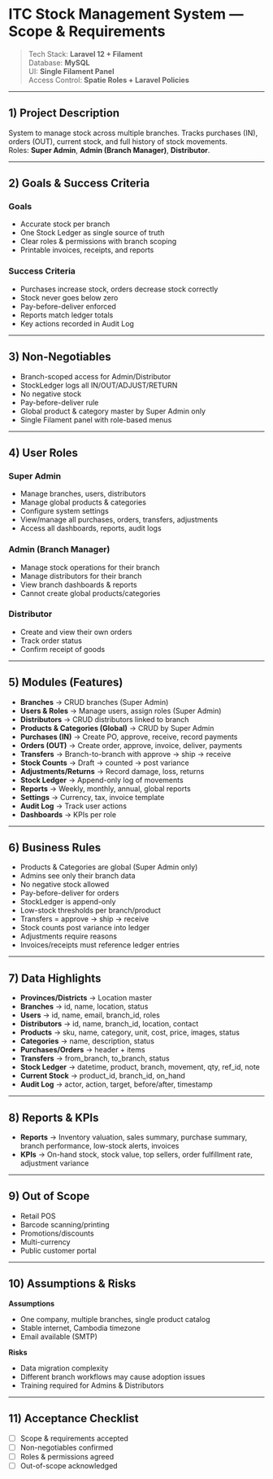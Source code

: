 # ITC Stock Management System — Scope & Requirements
> Tech Stack: **Laravel 12 + Filament**  
> Database: **MySQL**  
> UI: **Single Filament Panel**  
> Access Control: **Spatie Roles + Laravel Policies**

---

## 1) Project Description
System to manage stock across multiple branches. Tracks purchases (IN), orders (OUT), current stock, and full history of stock movements.  
Roles: **Super Admin**, **Admin (Branch Manager)**, **Distributor**.  

---

## 2) Goals & Success Criteria

### Goals
- Accurate stock per branch  
- One Stock Ledger as single source of truth  
- Clear roles & permissions with branch scoping  
- Printable invoices, receipts, and reports  

### Success Criteria
- Purchases increase stock, orders decrease stock correctly  
- Stock never goes below zero  
- Pay-before-deliver enforced  
- Reports match ledger totals  
- Key actions recorded in Audit Log  

---

## 3) Non-Negotiables
- Branch-scoped access for Admin/Distributor  
- StockLedger logs all IN/OUT/ADJUST/RETURN  
- No negative stock  
- Pay-before-deliver rule  
- Global product & category master by Super Admin only  
- Single Filament panel with role-based menus  

---

## 4) User Roles

### Super Admin
- Manage branches, users, distributors  
- Manage global products & categories  
- Configure system settings  
- View/manage all purchases, orders, transfers, adjustments  
- Access all dashboards, reports, audit logs  

### Admin (Branch Manager)
- Manage stock operations for their branch  
- Manage distributors for their branch  
- View branch dashboards & reports  
- Cannot create global products/categories  

### Distributor
- Create and view their own orders  
- Track order status  
- Confirm receipt of goods  

---

## 5) Modules (Features)
- **Branches** → CRUD branches (Super Admin)  
- **Users & Roles** → Manage users, assign roles (Super Admin)  
- **Distributors** → CRUD distributors linked to branch  
- **Products & Categories (Global)** → CRUD by Super Admin  
- **Purchases (IN)** → Create PO, approve, receive, record payments  
- **Orders (OUT)** → Create order, approve, invoice, deliver, payments  
- **Transfers** → Branch-to-branch with approve → ship → receive  
- **Stock Counts** → Draft → counted → post variance  
- **Adjustments/Returns** → Record damage, loss, returns  
- **Stock Ledger** → Append-only log of movements  
- **Reports** → Weekly, monthly, annual, global reports  
- **Settings** → Currency, tax, invoice template  
- **Audit Log** → Track user actions  
- **Dashboards** → KPIs per role  

---

## 6) Business Rules
- Products & Categories are global (Super Admin only)  
- Admins see only their branch data  
- No negative stock allowed  
- Pay-before-deliver for orders  
- StockLedger is append-only  
- Low-stock thresholds per branch/product  
- Transfers = approve → ship → receive  
- Stock counts post variance into ledger  
- Adjustments require reasons  
- Invoices/receipts must reference ledger entries  

---

## 7) Data Highlights
- **Provinces/Districts** → Location master  
- **Branches** → id, name, location, status  
- **Users** → id, name, email, branch_id, roles  
- **Distributors** → id, name, branch_id, location, contact  
- **Products** → sku, name, category, unit, cost, price, images, status  
- **Categories** → name, description, status  
- **Purchases/Orders** → header + items  
- **Transfers** → from_branch, to_branch, status  
- **Stock Ledger** → datetime, product, branch, movement, qty, ref_id, note  
- **Current Stock** → product_id, branch_id, on_hand  
- **Audit Log** → actor, action, target, before/after, timestamp  

---

## 8) Reports & KPIs
- **Reports** → Inventory valuation, sales summary, purchase summary, branch performance, low-stock alerts, invoices  
- **KPIs** → On-hand stock, stock value, top sellers, order fulfillment rate, adjustment variance  

---

## 9) Out of Scope
- Retail POS  
- Barcode scanning/printing  
- Promotions/discounts  
- Multi-currency  
- Public customer portal  

---

## 10) Assumptions & Risks
**Assumptions**  
- One company, multiple branches, single product catalog  
- Stable internet, Cambodia timezone  
- Email available (SMTP)  

**Risks**  
- Data migration complexity  
- Different branch workflows may cause adoption issues  
- Training required for Admins & Distributors  

---

## 11) Acceptance Checklist
- [ ] Scope & requirements accepted  
- [ ] Non-negotiables confirmed  
- [ ] Roles & permissions agreed  
- [ ] Out-of-scope acknowledged  
